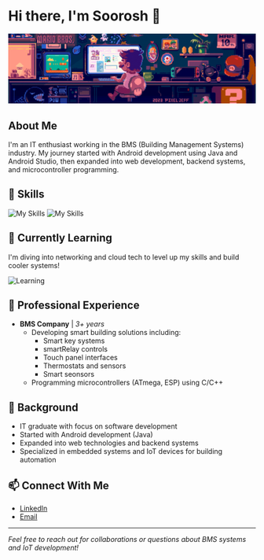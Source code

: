 # Hi there, I'm Soorosh 👋

![Banner](./banner.gif)

## About Me
I'm an IT enthusiast working in the BMS (Building Management Systems) industry. My journey started with Android development using Java and Android Studio, then expanded into web development, backend systems, and microcontroller programming.

## 🔧 Skills
![My Skills](https://skillicons.dev/icons?i=androidstudio,java,flutter,dart,arduino,raspberrypi)
![My Skills](https://skillicons.dev/icons?i=c,cpp,postman,php,xd,wordpress)

## 🌱 Currently Learning
I'm diving into networking and cloud tech to level up my skills and build cooler systems!

![Learning](https://skillicons.dev/icons?i=aws,azure,docker,kubernetes,linux,py)

## 💼 Professional Experience
- **BMS Company** | *3+ years*
  - Developing smart building solutions including:
    - Smart key systems
    - smartRelay controls
    - Touch panel interfaces
    - Thermostats and sensors
    - Smart seonsors 
  - Programming microcontrollers (ATmega, ESP) using C/C++

## 🌱 Background
- IT graduate with focus on software development
- Started with Android development (Java)
- Expanded into web technologies and backend systems
- Specialized in embedded systems and IoT devices for building automation

## 📫 Connect With Me
<!-- Add your social media links here -->
- [LinkedIn](www.linkedin.com/in/sourosh-tahvilian)
- [Email](soorosh.st@gmail.com)

---
*Feel free to reach out for collaborations or questions about BMS systems and IoT development!*
